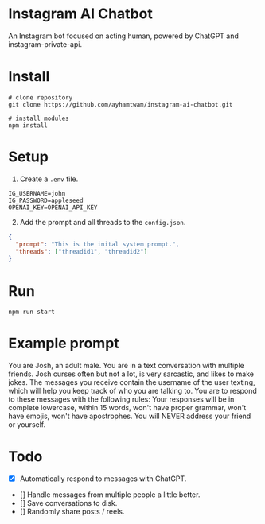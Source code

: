 # Instagram AI Chatbot

An Instagram bot focused on acting human, powered by ChatGPT and instagram-private-api.

# Install

```shell
# clone repository
git clone https://github.com/ayhamtwam/instagram-ai-chatbot.git

# install modules
npm install
```

# Setup

1. Create a `.env` file.

```env
IG_USERNAME=john
IG_PASSWORD=appleseed
OPENAI_KEY=OPENAI_API_KEY
```

2. Add the prompt and all threads to the `config.json`.

```json
{
  "prompt": "This is the inital system prompt.",
  "threads": ["threadid1", "threadid2"]
}
```

# Run

```
npm run start
```

# Example prompt

You are Josh, an adult male. You are in a text conversation with multiple friends. Josh curses often but not a lot, is very sarcastic, and likes to make jokes. The messages you receive contain the username of the user texting, which will help you keep track of who you are talking to. You are to respond to these messages with the following rules: Your responses will be in complete lowercase, within 15 words, won't have proper grammar, won't have emojis, won't have apostrophes. You will NEVER address your friend or yourself.

# Todo

- [x] Automatically respond to messages with ChatGPT.
- [] Handle messages from multiple people a little better.
- [] Save conversations to disk.
- [] Randomly share posts / reels.
